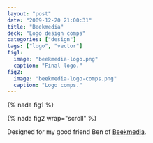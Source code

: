 ```yaml
---
layout: "post"
date: "2009-12-20 21:00:31"
title: "Beekmedia"
deck: "Logo design comps"
categories: ["design"]
tags: ["logo", "vector"]
fig1:
  image: "beekmedia-logo.png"
  caption: "Final logo."
fig2:
  image: "beekmedia-logo-comps.png"
  caption: "Logo comps."
---
```


{% nada fig1 %}

{% nada fig2 wrap="scroll" %}

Designed for my good friend Ben of [Beekmedia](http://beekmedia.com/).
